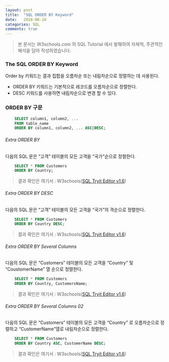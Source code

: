 ```yaml
---
layout: post
title:  "SQL ORDER BY Keyword"
date:   2018-06-16
categories: SQL
comments: true
---
```

> 본 문서는 W3schools.com 의 SQL Tutorial 에서 발췌하여 자체적, 주관적인 해석을 담아 작성하였습니다.  

### The SQL ORDER BY Keyword
Order by 키워드는 결과 집합을 오름차순 또는 내림차순으로 정렬하는 데 사용된다.

- ORDER BY  키워드는 기본적으로 레코드를 오름차순으로 정렬한다.
- DESC 키워드를 사용하면 내림차순으로 변경 할 수 있다.

### ORDER BY 구문
```sql
	SELECT column1, column2, ...
	FROM table_name
	ORDER BY column1, column2, ... ASC|DESC;
```

###### Extra ORDER BY
다음의 SQL 문은 “고객” 테이블의 모든 고객을 “국가”순으로 정렬한다.
```sql
	SELECT * FROM Customers
	ORDER BY Country;
```
> 결과 확인은 여기서 : W3schools([SQL Tryit Editor v1.6](https://www.w3schools.com/sql/trysql.asp?filename=trysql_select_orderby))  

###### Extra ORDER BY DESC
다음의 SQL 문은 “고객” 테이블의 모든 고객을 “국가”의 격순으로 정렬한다.
```sql
	SELECT * FROM Customers
	ORDER BY Country DESC;
```
> 결과 확인은 여기서 : W3schools([SQL Tryit Editor v1.6](https://www.w3schools.com/sql/trysql.asp?filename=trysql_select_orderby_desc))  

###### Extra ORDER BY Several Columns
다음의 SQL 문은 “Customers” 테이블의 모든 고객을 “Country” 및 “CoustomerName” 열 순으로 정렬한다.
```sql
	SELECT * FROM Customers
	ORDER BY Country, CustomersName;
```
> 결과 확인은 여기서 : W3schools([SQL Tryit Editor v1.6](https://www.w3schools.com/sql/trysql.asp?filename=trysql_select_orderby2))  

###### Extra ORDER BY Several Columns 02
다음의 SQL 문은 “Customers” 테이블의 모든 고객을 “Country” 로 오름차순으로 정렬하고 “CustomerName”열로 내림차순으로 정렬한다.
```sql
	SELECT * FROM Customers
	ORDER BY Country ASC, CustomerName DESC;
```
> 결과 확인은 여기서 : W3schools([SQL Tryit Editor v1.6](https://www.w3schools.com/sql/trysql.asp?filename=trysql_select_orderby3))  
